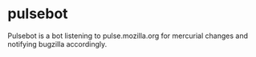 pulsebot
========

Pulsebot is a bot listening to pulse.mozilla.org for mercurial changes and notifying bugzilla accordingly.